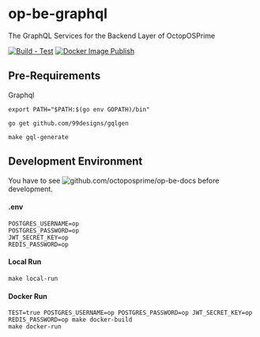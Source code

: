# op-be-graphql
The GraphQL Services for the Backend Layer of OctopOSPrime

[![Build - Test](https://github.com/octoposprime/op-be-graphql/actions/workflows/ci.yml/badge.svg)](https://github.com/octoposprime/op-be-graphql/actions/workflows/ci.yml)
[![Docker Image Publish](https://github.com/octoposprime/op-be-graphql/actions/workflows/cd.yml/badge.svg)](https://github.com/octoposprime/op-be-graphql/actions/workflows/cd.yml)

## Pre-Requirements
Graphql
```
export PATH="$PATH:$(go env GOPATH)/bin"

go get github.com/99designs/gqlgen

make gql-generate
```

## Development Environment
You have to see ![github.com/octoposprime/op-be-docs](https://github.com/octoposprime/op-be-docs) before development.

#### .env
```
POSTGRES_USERNAME=op
POSTGRES_PASSWORD=op
JWT_SECRET_KEY=op
REDIS_PASSWORD=op
```

#### Local Run
```
make local-run
```

#### Docker Run
```
TEST=true POSTGRES_USERNAME=op POSTGRES_PASSWORD=op JWT_SECRET_KEY=op REDIS_PASSWORD=op make docker-build
make docker-run 


```